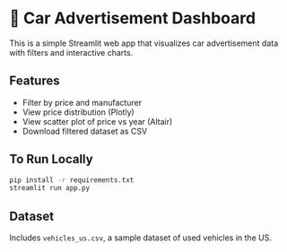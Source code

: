 # 🚗 Car Advertisement Dashboard

This is a simple Streamlit web app that visualizes car advertisement data with filters and interactive charts.

## Features
- Filter by price and manufacturer
- View price distribution (Plotly)
- View scatter plot of price vs year (Altair)
- Download filtered dataset as CSV

## To Run Locally
```bash
pip install -r requirements.txt
streamlit run app.py
```

## Dataset
Includes `vehicles_us.csv`, a sample dataset of used vehicles in the US.
